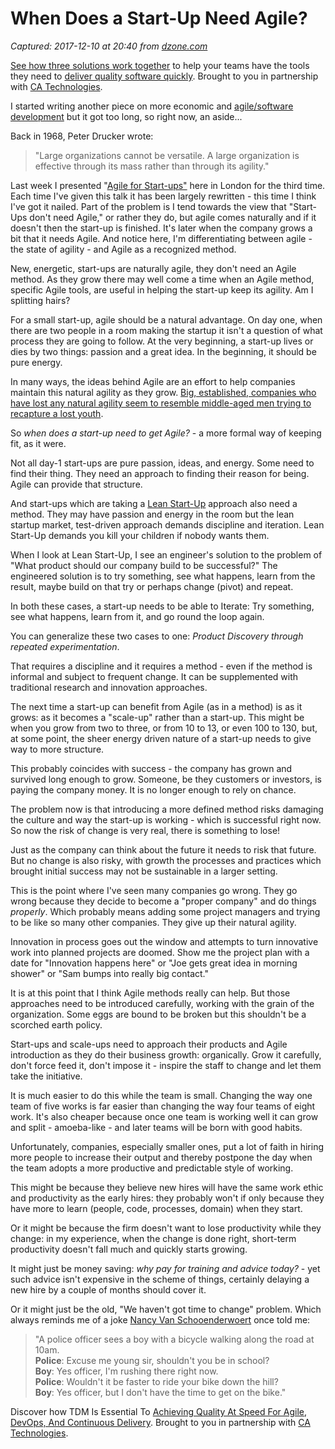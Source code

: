 # When Does a Start-Up Need Agile?

_Captured: 2017-12-10 at 20:40 from [dzone.com](https://dzone.com/articles/when-does-a-start-up-need-agile?edition=343111&utm_source=Daily%20Digest&utm_medium=email&utm_campaign=Daily%20Digest%202017-12-10)_

[See how three solutions work together](https://dzone.com/go?i=204124&u=https%3A%2F%2Fad.doubleclick.net%2Fddm%2Ftrackclk%2FN6040.130331DZONE%2FB11226848.150413346%3Bdc_trk_aid%3D321098505%3Bdc_trk_cid%3D81553809%3Bdc_lat%3D%3Bdc_rdid%3D%3Btag_for_child_directed_treatment%3D) to help your teams have the tools they need to [deliver quality software quickly](https://dzone.com/go?i=204124&u=https%3A%2F%2Fad.doubleclick.net%2Fddm%2Ftrackclk%2FN6040.130331DZONE%2FB11226848.150123399%3Bdc_trk_aid%3D321096583%3Bdc_trk_cid%3D81552442%3Bdc_lat%3D%3Bdc_rdid%3D%3Btag_for_child_directed_treatment%3D). Brought to you in partnership with [CA Technologies](https://dzone.com/go?i=204124&u=https%3A%2F%2Fad.doubleclick.net%2Fddm%2Ftrackclk%2FN6040.130331DZONE%2FB11226848.150413346%3Bdc_trk_aid%3D321098505%3Bdc_trk_cid%3D81553809%3Bdc_lat%3D%3Bdc_rdid%3D%3Btag_for_child_directed_treatment%3D).

I started writing another piece on more economic and [agile/software development](https://www.allankellyassociates.co.uk/archives/1920/1-improvement/) but it got too long, so right now, an aside...

Back in 1968, Peter Drucker wrote:

> "Large organizations cannot be versatile. A large organization is effective through its mass rather than through its agility."

Last week I presented "[Agile for Start-ups"](https://www.allankellyassociates.co.uk/static/presentations/StartUpsDec2017.pdf) here in London for the third time. Each time I've given this talk it has been largely rewritten - this time I think I've got it nailed. Part of the problem is I tend towards the view that "Start-Ups don't need Agile," or rather they do, but agile comes naturally and if it doesn't then the start-up is finished. It's later when the company grows a bit that it needs Agile. And notice here, I'm differentiating between agile - the state of agility - and Agile as a recognized method.

New, energetic, start-ups are naturally agile, they don't need an Agile method. As they grow there may well come a time when an Agile method, specific Agile tools, are useful in helping the start-up keep its agility. Am I splitting hairs?

For a small start-up, agile should be a natural advantage. On day one, when there are two people in a room making the startup it isn't a question of what process they are going to follow. At the very beginning, a start-up lives or dies by two things: passion and a great idea. In the beginning, it should be pure energy.

In many ways, the ideas behind Agile are an effort to help companies maintain this natural agility as they grow. [Big, established, companies who have lost any natural agility seem to resemble middle-aged men trying to recapture a lost youth](https://www.allankellyassociates.co.uk/archives/478/large-companies-and-fast-cars/).

So _when does a start-up need to get Agile?_ \- a more formal way of keeping fit, as it were.

Not all day-1 start-ups are pure passion, ideas, and energy. Some need to find their thing. They need an approach to finding their reason for being. Agile can provide that structure.

And start-ups which are taking a [Lean Start-Up](http://www.amazon.co.uk/gp/product/0670921602/ref=as_li_qf_sp_asin_il_tl?ie=UTF8&tag=allankelly-21&linkCode=as2&camp=1634&creative=6738&creativeASIN=0670921602) approach also need a method. They may have passion and energy in the room but the lean startup market, test-driven approach demands discipline and iteration. Lean Start-Up demands you kill your children if nobody wants them.

When I look at Lean Start-Up, I see an engineer's solution to the problem of "What product should our company build to be successful?" The engineered solution is to try something, see what happens, learn from the result, maybe build on that try or perhaps change (pivot) and repeat.

In both these cases, a start-up needs to be able to Iterate: Try something, see what happens, learn from it, and go round the loop again.

You can generalize these two cases to one: _Product Discovery through repeated experimentation_.

That requires a discipline and it requires a method - even if the method is informal and subject to frequent change. It can be supplemented with traditional research and innovation approaches.

The next time a start-up can benefit from Agile (as in a method) is as it grows: as it becomes a "scale-up" rather than a start-up. This might be when you grow from two to three, or from 10 to 13, or even 100 to 130, but, at some point, the sheer energy driven nature of a start-up needs to give way to more structure.

This probably coincides with success - the company has grown and survived long enough to grow. Someone, be they customers or investors, is paying the company money. It is no longer enough to rely on chance.

The problem now is that introducing a more defined method risks damaging the culture and way the start-up is working - which is successful right now. So now the risk of change is very real, there is something to lose!

Just as the company can think about the future it needs to risk that future. But no change is also risky, with growth the processes and practices which brought initial success may not be sustainable in a larger setting.

This is the point where I've seen many companies go wrong. They go wrong because they decide to become a "proper company" and do things _properly_. Which probably means adding some project managers and trying to be like so many other companies. They give up their natural agility.

Innovation in process goes out the window and attempts to turn innovative work into planned projects are doomed. Show me the project plan with a date for "Innovation happens here" or "Joe gets great idea in morning shower" or "Sam bumps into really big contact."

It is at this point that I think Agile methods really can help. But those approaches need to be introduced carefully, working with the grain of the organization. Some eggs are bound to be broken but this shouldn't be a scorched earth policy.

Start-ups and scale-ups need to approach their products and Agile introduction as they do their business growth: organically. Grow it carefully, don't force feed it, don't impose it - inspire the staff to change and let them take the initiative.

It is much easier to do this while the team is small. Changing the way one team of five works is far easier than changing the way four teams of eight work. It's also cheaper because once one team is working well it can grow and split - amoeba-like - and later teams will be born with good habits.

Unfortunately, companies, especially smaller ones, put a lot of faith in hiring more people to increase their output and thereby postpone the day when the team adopts a more productive and predictable style of working.

This might be because they believe new hires will have the same work ethic and productivity as the early hires: they probably won't if only because they have more to learn (people, code, processes, domain) when they start.

Or it might be because the firm doesn't want to lose productivity while they change: in my experience, when the change is done right, short-term productivity doesn't fall much and quickly starts growing.

It might just be money saving: _why pay for training and advice today?_ \- yet such advice isn't expensive in the scheme of things, certainly delaying a new hire by a couple of months should cover it.

Or it might just be the old, "We haven't got time to change" problem. Which always reminds me of a joke [Nancy Van Schooenderwoert](http://leanagilepartners.com/index.html) once told me:

> "A police officer sees a boy with a bicycle walking along the road at 10am.  
**Police**: Excuse me young sir, shouldn't you be in school?  
**Boy**: Yes officer, I'm rushing there right now.  
**Police**: Wouldn't it be faster to ride your bike down the hill?  
**Boy**: Yes officer, but I don't have the time to get on the bike."

Discover how TDM Is Essential To [Achieving Quality At Speed For Agile, DevOps, And Continuous Delivery](https://dzone.com/go?i=204125&u=https%3A%2F%2Fad.doubleclick.net%2Fddm%2Ftrackclk%2FN6040.130331DZONE%2FB11226848.150413345%3Bdc_trk_aid%3D321095198%3Bdc_trk_cid%3D81552443%3Bdc_lat%3D%3Bdc_rdid%3D%3Btag_for_child_directed_treatment%3D). Brought to you in partnership with [CA Technologies](https://dzone.com/go?i=204125&u=https%3A%2F%2Fad.doubleclick.net%2Fddm%2Ftrackclk%2FN6040.130331DZONE%2FB11226848.150413345%3Bdc_trk_aid%3D321095198%3Bdc_trk_cid%3D81552443%3Bdc_lat%3D%3Bdc_rdid%3D%3Btag_for_child_directed_treatment%3D).
